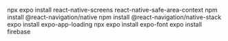 npx expo install react-native-screens react-native-safe-area-context
npm install @react-navigation/native
npm install @react-navigation/native-stack
expo install expo-app-loading
npx expo install expo-font
expo install firebase
